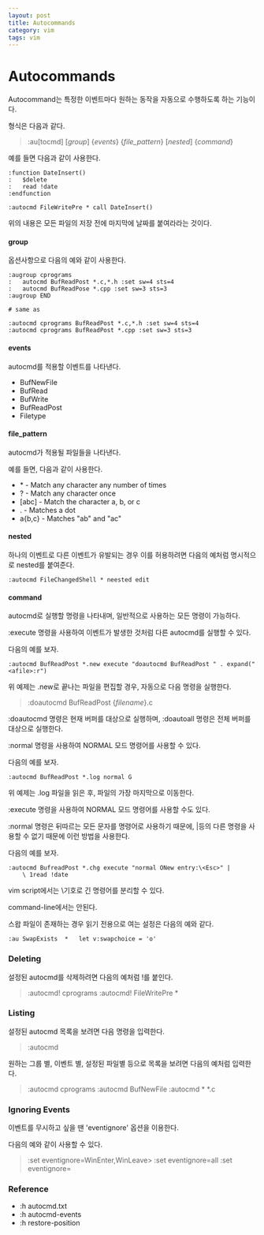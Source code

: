 ```yaml
---
layout: post
title: Autocommands
category: vim
tags: vim
---
```




# Autocommands

Autocommand는 특정한 이벤트마다 원하는 동작을 자동으로 수행하도록 하는 기능이다.

형식은 다음과 같다.

> :au[tocmd] \[*group*] {*events*} {*file\_pattern*} [*nested*] {*command*}



예를 들면 다음과 같이 사용한다.

```vim
:function DateInsert()
:	$delete
:	read !date
:endfunction

:autocmd FileWritePre * call DateInsert()
```

위의 내용은 모든 파일의 저장 전에 마지막에 날짜를 붙여라라는 것이다.



#### group

옵션사항으로 다음의 예와 같이 사용한다.

```vim
:augroup cprograms
:	autocmd BufReadPost *.c,*.h :set sw=4 sts=4
:	autocmd BufReadPose *.cpp :set sw=3 sts=3
:augroup END

# same as

:autocmd cprograms BufReadPost *.c,*.h :set sw=4 sts=4
:autocmd cprograms BufReadPost *.cpp :set sw=3 sts=3
```



#### events

autocmd를 적용할 이벤트를 나타낸다.

- BufNewFile
- BufRead
- BufWrite
- BufReadPost
- Filetype



#### file\_pattern

autocmd가 적용될 파일들을 나타낸다.

예를 들면, 다음과 같이 사용한다.

- \* - Match any character any number of times
- ? - Match any character once
- [abc] - Match the character a, b, or c
- . - Matches a dot
- a{b,c} - Matches "ab" and "ac"



#### nested

하나의 이벤트로 다른 이벤트가 유발되는 경우 이를 허용하려면 다음의 예처럼 명시적으로 nested를 붙여준다.

```vim
:autocmd FileChangedShell * neested edit
```



#### command

autocmd로 실행할 명령을 나타내며, 일반적으로 사용하는 모든 명령이 가능하다.



:execute 명령을 사용하여 이벤트가 발생한 것처럼 다른 autocmd를 실행할 수 있다.

다음의 예를 보자.

```vim
:autocmd BufReadPost *.new execute "doautocmd BufReadPost " . expand("<afile>:r")
```

위 예제는 .new로 끝나는 파일을 편집할 경우, 자동으로 다음 명령을 실행한다.

> :doautocmd BufReadPost {*filename*}.c

:doautocmd 명령은 현재 버퍼를 대상으로 실행하며, :doautoall 명령은 전체 버퍼를 대상으로 실행한다.



:normal 명령을 사용하여 NORMAL 모드 명령어를 사용할 수 있다.

다음의 예를 보자.

```vim
:autocmd BufReadPost *.log normal G
```

위 예제는 .log 파일을 읽은 후, 파일의 가장 마지막으로 이동한다.



:execute 명령을 사용하여 NORMAL 모드 명령어를 사용할 수도 있다.

:normal 명령은 뒤따르는 모든 문자를 명령어로 사용하기 때문에, |등의 다른 명령을 사용할 수 없기 때문에 이런 방법을 사용한다.

다음의 예를 보자.

```vim
:autocmd BufreadPost *.chg execute "normal ONew entry:\<Esc>" |
	\ 1read !date
```

vim script에서는 \기호로 긴 명령어를 분리할 수 있다.

command-line에서는 안된다.



스왑 파일이 존재하는 경우 읽기 전용으로 여는 설정은 다음의 예와 같다.

```vim
:au	SwapExists	*	let v:swapchoice = 'o'
```



### Deleting

설정된 autocmd를 삭제하려면 다음의 예처럼 !를 붙인다.

> :autocmd! cprograms
> :autocmd! FileWritePre *



### Listing

설정된 autocmd 목록을 보려면 다음 명령을 입력한다.

> :autocmd

원하는 그룹 별, 이벤트 별, 설정된 파일별 등으로 목록을 보려면 다음의 예처럼 입력한다.

> :autocmd cprograms
> :autocmd BufNewFile
> :autocmd * \*.c



### Ignoring Events

이벤트를 무시하고 싶을 땐 'eventignore' 옵션을 이용한다.

다음의 예와 같이 사용할 수 있다.

> :set eventignore=WinEnter,WinLeave>
> :set eventignore=all
> :set eventignore=



### Reference

- :h autocmd.txt
- :h autocmd-events
- :h restore-position

